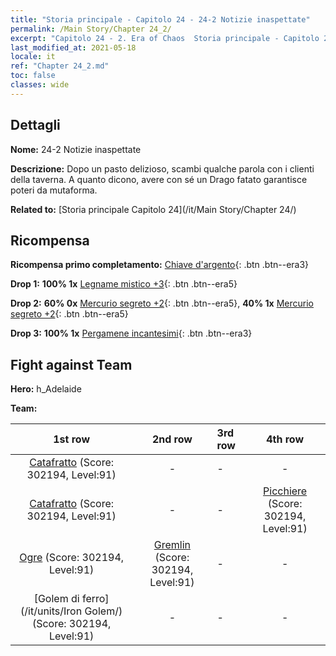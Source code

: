 ```yaml
---
title: "Storia principale - Capitolo 24 - 24-2 Notizie inaspettate"
permalink: /Main Story/Chapter 24_2/
excerpt: "Capitolo 24 - 2. Era of Chaos  Storia principale - Capitolo 24_2. 24-2 Notizie inaspettate"
last_modified_at: 2021-05-18
locale: it
ref: "Chapter 24_2.md"
toc: false
classes: wide
---
```


## Dettagli

 **Nome:** 24-2 Notizie inaspettate

 **Descrizione:** Dopo un pasto delizioso, scambi qualche parola con i clienti della taverna. A quanto dicono, avere con sé un Drago fatato garantisce poteri da mutaforma.

 **Related to:** [Storia principale Capitolo 24](/it/Main Story/Chapter 24/)

## Ricompensa

 **Ricompensa primo completamento:** [Chiave d'argento](/ItemsIT/con_693/){: .btn .btn--era3}

 **Drop 1:** **100% 1x** [Legname mistico +3](/ItemsIT/mat_83/){: .btn .btn--era5}

 **Drop 2:** **60% 0x** [Mercurio segreto +2](/ItemsIT/mat_77/){: .btn .btn--era5}, **40% 1x** [Mercurio segreto +2](/ItemsIT/mat_77/){: .btn .btn--era5}

 **Drop 3:** **100% 1x** [Pergamene incantesimi](/ItemsIT/con_694/){: .btn .btn--era3}


## Fight against Team
 **Hero:** h_Adelaide

 **Team:**


  | 1st row | 2nd row | 3rd row | 4th row |
  |:----:|:----:|:----|:----:|
  | [Catafratto](/it/units/Cavalier/) (Score: 302194, Level:91)  | - | - | - |
  | [Catafratto](/it/units/Cavalier/) (Score: 302194, Level:91)  | - | - | [Picchiere](/it/units/Pikeman/) (Score: 302194, Level:91)  |
  | [Ogre](/it/units/Ogre/) (Score: 302194, Level:91)  | [Gremlin](/it/units/Gremlin/) (Score: 302194, Level:91)  | - | - |
  | [Golem di ferro](/it/units/Iron Golem/) (Score: 302194, Level:91)  | - | - | - |


